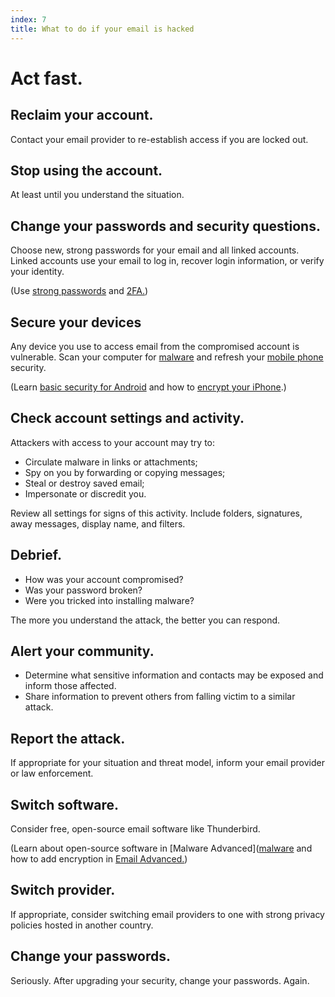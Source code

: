 ```yaml
---
index: 7
title: What to do if your email is hacked
---
```

# Act fast.

## Reclaim your account. 

Contact your email provider to re-establish access if you are locked out.

## Stop using the account.

At least until you understand the situation.

## Change your passwords and security questions.

Choose new, strong passwords for your email and all linked accounts. Linked accounts use your email to log in, recover login information, or verify your identity.  

(Use [strong passwords](umbrella://information/passwords/beginner) and [2FA.](umbrella://information/passwords/advanced))

## Secure your devices

Any device you use to access email from the compromised account is vulnerable. Scan your computer for [malware](umbrella://information/malware/beginner) and refresh your [mobile phone](umbrella://communications/mobile-phones/beginner) security.

(Learn [basic security for Android](umbrella://tools/other/s_android.md) and how to [encrypt your iPhone](umbrella://tools/encryption/s_encrypt-your-iphone.md).)

## Check account settings and activity.

Attackers with access to your account may try to: 

*	Circulate malware in links or attachments;
*	Spy on you by forwarding or copying messages;
* 	Steal or destroy saved email;
*	Impersonate or discredit you.

Review all settings for signs of this activity. Include folders, signatures, away messages, display name, and filters.

## Debrief.

*	How was your account compromised? 
*	Was your password broken? 
*	Were you tricked into installing malware? 

The more you understand the attack, the better you can respond.

## Alert your community.

*	Determine what sensitive information and contacts may be exposed and inform those affected.
*	Share information to prevent others from falling victim to a similar attack.  
 
## Report the attack. 

If appropriate for your situation and threat model, inform your email provider or law enforcement.  
 
## Switch software.

Consider free, open-source email software like Thunderbird. 

(Learn about open-source software in [Malware Advanced]([malware](umbrella://information/malware/advanced) and how to add encryption in [Email Advanced.](umbrella://communications/email/advanced)) 

## Switch provider.

If appropriate, consider switching email providers to one with strong privacy policies hosted in another country.
 
## Change your passwords. 
 
Seriously. After upgrading your security, change your passwords. Again.